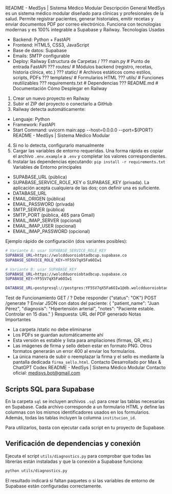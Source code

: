 README - MedSys | Sistema Médico Modular
Descripción General
MedSys es un sistema médico modular diseñado para clínicas y profesionales de la salud. Permite registrar pacientes,
generar historiales, emitir recetas y enviar documentos PDF por correo electrónico. Funciona con tecnologías modernas
y es 100% integrable a Supabase y Railway.
Tecnologías Usadas
- Backend: Python + FastAPI
- Frontend: HTML5, CSS3, JavaScript
- Base de datos: Supabase
- Emails: SMTP configurable
- Deploy: Railway
Estructura de Carpetas
/
??? main.py # Punto de entrada FastAPI
??? routes/ # Módulos backend (registro, recetas, historia clínica, etc.)
??? static/ # Archivos estáticos como estilos, scripts, PDFs
??? templates/ # Formularios HTML
??? utils/ # Funciones reutilizables
??? requirements.txt # Dependencias
??? README.md # Documentación
Cómo Desplegar en Railway
1. Crear un nuevo proyecto en Railway
2. Subir el ZIP del proyecto o conectarlo a GitHub
3. Railway detecta automáticamente:
 - Lenguaje: Python
 - Framework: FastAPI
 - Start Command: uvicorn main:app --host=0.0.0.0 --port=${PORT}
README - MedSys | Sistema Médico Modular
4. Si no lo detecta, configurarlo manualmente
5. Cargar las variables de entorno requeridas.
   Una forma rápida es copiar el archivo `.env.example` a `.env` y
   completar los valores correspondientes.
6. Instalar las dependencias ejecutando:
   `pip install -r requirements.txt`
Variables de Entorno principales
- SUPABASE_URL (pública)
- SUPABASE_SERVICE_ROLE_KEY o SUPABASE_KEY (privada). La aplicación acepta cualquiera de las dos; con definir una es suficiente.
- DATABASE_URL
- EMAIL_ORIGEN (pública)
- EMAIL_PASSWORD (privada)
- SMTP_SERVER (pública)
- SMTP_PORT (pública, 465 para Gmail)
- EMAIL_IMAP_SERVER (opcional)
- EMAIL_IMAP_USER (opcional)
- EMAIL_IMAP_PASSWORD (opcional)

Ejemplo rápido de configuración (dos variantes posibles):

```bash
# Variante A: usar SUPABASE_SERVICE_ROLE_KEY
SUPABASE_URL=https://wolcdduoroiobtadbcup.supabase.co
SUPABASE_SERVICE_ROLE_KEY=YF5SV7qX5Fa6OIw1

# Variante B: usar SUPABASE_KEY
SUPABASE_URL=https://wolcdduoroiobtadbcup.supabase.co
SUPABASE_KEY=YF5SV7qX5Fa6OIw1

DATABASE_URL=postgresql://postgres:YF5SV7qX5Fa6OIw1@db.wolcdduoroiobtadbcup.supabase.co:5432/postgres
```
Test de Funcionamiento
GET / ? Debe responder {"status": "OK"}
POST /generate ? Enviar JSON con datos del paciente:
{
 "patient_name": "Juan Pérez",
 "diagnosis": "Hipertensión arterial",
 "notes": "Paciente estable. Controlar en 15 días."
}
Respuesta: URL del PDF generado
Notas Importantes
- La carpeta /static no debe eliminarse
- Los PDFs se guardan automáticamente ahí
- Esta versión es estable y lista para ampliaciones (firmas, QR, etc.)
- Las imágenes de firma y sello deben estar en formato PNG. Otros formatos
  generarán un error 400 al enviar los formularios.
- La única manera de subir o reemplazar la firma y el sello es mediante la
  pantalla dedicada `firma_sello.html`.
Contacto
Desarrollado por Max & ChatGPT Codex
README - MedSys | Sistema Médico Modular
Contacto oficial: medisys.bot@gmail.com

## Scripts SQL para Supabase

En la carpeta `sql` se incluyen archivos `.sql` para crear las tablas necesarias en Supabase.
Cada archivo corresponde a un formulario HTML y define las columnas con los mismos identificadores
usados en los formularios. Además, todas las tablas incluyen la columna `institucion_id`.

Para utilizarlos, basta con ejecutar cada script en tu proyecto de Supabase.

## Verificación de dependencias y conexión

Ejecuta el script `utils/diagnostics.py` para comprobar que todas las
librerías están instaladas y que la conexión a Supabase funciona:

```bash
python utils/diagnostics.py
```

El resultado indicará si faltan paquetes o si las variables de entorno de
Supabase están configuradas correctamente.
